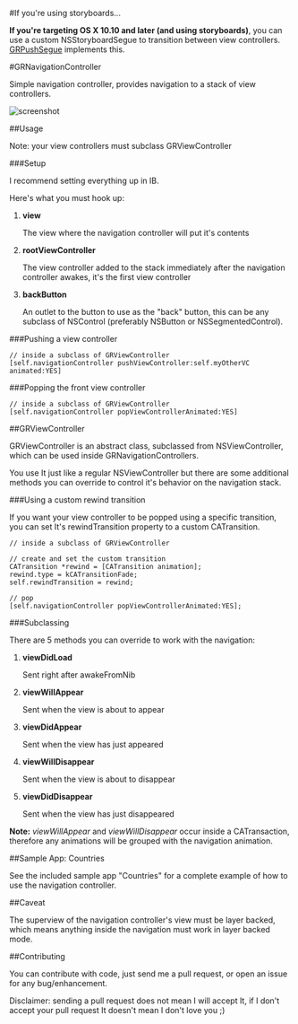 #If you're using storyboards...

__If you're targeting OS X 10.10 and later (and using storyboards)__, you can use a custom NSStoryboardSegue to transition between view controllers. [GRPushSegue](https://github.com/insidegui/GRPushSegue) implements this.

#GRNavigationController

Simple navigation controller, provides navigation to a stack of view controllers.

![screenshot](https://raw.github.com/insidegui/GRNavigationController/master/navigation_demo.gif)

##Usage

Note: your view controllers must subclass GRViewController

###Setup

I recommend setting everything up in IB.

Here's what you must hook up:


1. **view**

	The view where the navigation controller will put it's contents

2. **rootViewController**

	The view controller added to the stack immediately after the navigation controller awakes, it's the first view controller

3. **backButton**

	An outlet to the button to use as the "back" button, this can be any subclass of NSControl (preferably NSButton or NSSegmentedControl).

###Pushing a view controller

	// inside a subclass of GRViewController
	[self.navigationController pushViewController:self.myOtherVC animated:YES]

###Popping the front view controller


	// inside a subclass of GRViewController
	[self.navigationController popViewControllerAnimated:YES]

##GRViewController

GRViewController is an abstract class, subclassed from NSViewController, which can be used inside GRNavigationControllers.

You use It just like a regular NSViewController but there are some additional methods you can override to control it's behavior on the navigation stack.

###Using a custom rewind transition

If you want your view controller to be popped using a specific transition, you can set It's rewindTransition property to a custom CATransition.

	// inside a subclass of GRViewController

	// create and set the custom transition
	CATransition *rewind = [CATransition animation];
	rewind.type = kCATransitionFade;
	self.rewindTransition = rewind;

	// pop
	[self.navigationController popViewControllerAnimated:YES];

###Subclassing

There are 5 methods you can override to work with the navigation:

1. **viewDidLoad**

	Sent right after awakeFromNib

2. **viewWillAppear**

	Sent when the view is about to appear

3. **viewDidAppear**

	Sent when the view has just appeared

4. **viewWillDisappear**

	Sent when the view is about to disappear

5. **viewDidDisappear**

	Sent when the view has just disappeared

**Note:**
_viewWillAppear_ and _viewWillDisappear_ occur inside a CATransaction, therefore any animations will be grouped with the navigation animation.

##Sample App: Countries

See the included sample app "Countries" for a complete example of how to use the navigation controller.

##Caveat

The superview of the navigation controller's view must be layer backed, which means anything inside the navigation must work in layer backed mode.

##Contributing

You can contribute with code, just send me a pull request, or open an issue for any bug/enhancement.

Disclaimer: sending a pull request does not mean I will accept It, if I don't accept your pull request It doesn't mean I don't love you ;)